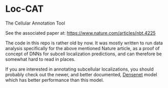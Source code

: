 # Loc-CAT
The Cellular Annotation Tool

See the associated paper at: https://www.nature.com/articles/nbt.4225

The code in this repo is rather old by now. 
It was mostly written to run data analysis specifically for the above mentioned Nature article, as a proof of concept of DNNs for subcell localization predictions, and can therefore be somewhat hard to read in places.

If you are interested in annotating subcellular localizations, you should probably check out the newer, and better documented, [Densenet](https://github.com/CellProfiling/hpa_densenet) model which has better performance than this model.
